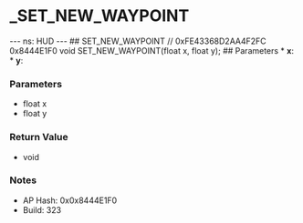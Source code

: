 # _SET_NEW_WAYPOINT

--- ns: HUD --- ## SET_NEW_WAYPOINT  // 0xFE43368D2AA4F2FC 0x8444E1F0 void SET_NEW_WAYPOINT(float x, float y);   ## Parameters * **x**: * **y**:

### Parameters
* float x
* float y

### Return Value
* void

### Notes
* AP Hash: 0x0x8444E1F0
* Build: 323

